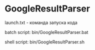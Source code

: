 # GoogleResultParser
launch.txt - команда запуска кода

batch script:
bin/GoogleResultParser.bat

shell script:
bin/GoogleResultParser.sh
